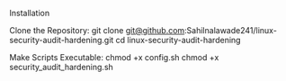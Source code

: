 Installation

Clone the Repository:
git clone git@github.com:Sahilnalawade241/linux-security-audit-hardening.git
cd linux-security-audit-hardening

Make Scripts Executable:
chmod +x config.sh
chmod +x security_audit_hardening.sh

